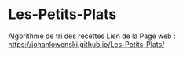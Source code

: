 # Les-Petits-Plats
Algorithme de tri des recettes
Lien de la Page web : https://johanlowenski.github.io/Les-Petits-Plats/
